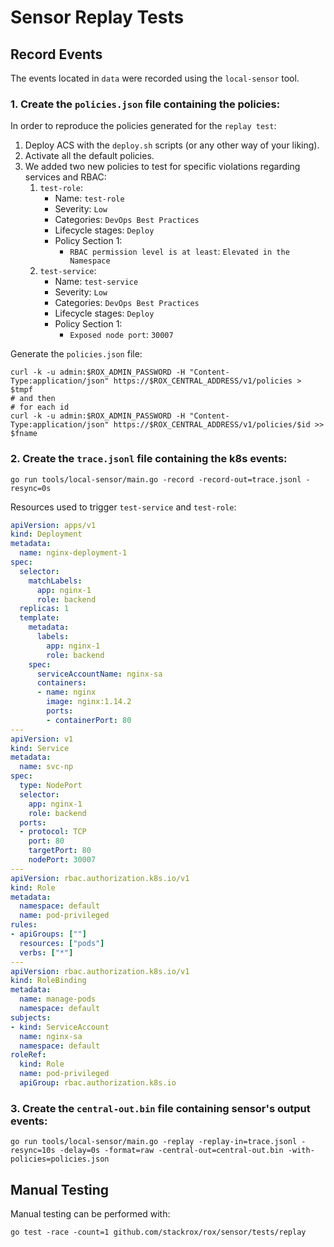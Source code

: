 # Sensor Replay Tests

## Record Events

The events located in `data` were recorded using the `local-sensor` tool.

### 1. Create the `policies.json` file containing the policies:

In order to reproduce the policies generated for the `replay test`:
1. Deploy ACS with the `deploy.sh` scripts (or any other way of your liking).
2. Activate all the default policies.
3. We added two new policies to test for specific violations regarding services and RBAC:
   1. `test-role`: 
      * Name: `test-role`
      * Severity: `Low`
      * Categories: `DevOps Best Practices`
      * Lifecycle stages: `Deploy`
      * Policy Section 1:
        * `RBAC permission level is at least`: `Elevated in the Namespace`
   2. `test-service`:
       * Name: `test-service`
       * Severity: `Low`
       * Categories: `DevOps Best Practices`
       * Lifecycle stages: `Deploy`
       * Policy Section 1:
           * `Exposed node port`: `30007`



Generate the `policies.json` file:
```
curl -k -u admin:$ROX_ADMIN_PASSWORD -H "Content-Type:application/json" https://$ROX_CENTRAL_ADDRESS/v1/policies > $tmpf
# and then
# for each id
curl -k -u admin:$ROX_ADMIN_PASSWORD -H "Content-Type:application/json" https://$ROX_CENTRAL_ADDRESS/v1/policies/$id >> $fname
```
### 2. Create the `trace.jsonl` file containing the k8s events:
```
go run tools/local-sensor/main.go -record -record-out=trace.jsonl -resync=0s
```

Resources used to trigger `test-service` and `test-role`:

```yaml
apiVersion: apps/v1
kind: Deployment
metadata:
  name: nginx-deployment-1
spec:
  selector:
    matchLabels:
      app: nginx-1
      role: backend
  replicas: 1 
  template:
    metadata:
      labels:
        app: nginx-1
        role: backend
    spec:
      serviceAccountName: nginx-sa
      containers:
      - name: nginx
        image: nginx:1.14.2
        ports:
        - containerPort: 80
---
apiVersion: v1
kind: Service
metadata:
  name: svc-np
spec:
  type: NodePort
  selector:
    app: nginx-1
    role: backend
  ports:
  - protocol: TCP
    port: 80
    targetPort: 80
    nodePort: 30007
---
apiVersion: rbac.authorization.k8s.io/v1
kind: Role
metadata:
  namespace: default
  name: pod-privileged
rules:
- apiGroups: [""] 
  resources: ["pods"]
  verbs: ["*"]
---
apiVersion: rbac.authorization.k8s.io/v1
kind: RoleBinding
metadata:
  name: manage-pods
  namespace: default
subjects:
- kind: ServiceAccount
  name: nginx-sa
  namespace: default
roleRef:
  kind: Role 
  name: pod-privileged
  apiGroup: rbac.authorization.k8s.io
```

### 3. Create the `central-out.bin` file containing sensor's output events:
```
go run tools/local-sensor/main.go -replay -replay-in=trace.jsonl -resync=10s -delay=0s -format=raw -central-out=central-out.bin -with-policies=policies.json
```

## Manual Testing

Manual testing can be performed with:
```
go test -race -count=1 github.com/stackrox/rox/sensor/tests/replay
```